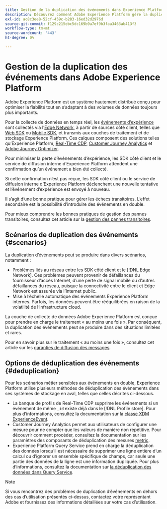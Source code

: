 ```yaml
---
title: Gestion de la duplication des événements dans Experience Platform
description: Découvrez comment Adobe Experience Platform gère la duplication des événements
exl-id: ac8c3ee8-52cf-459c-b283-16ed32d2976d
source-git-commit: f129c215ebc5dc169b9a7ef9b3faa3463ab413f3
workflow-type: tm+mt
source-wordcount: '443'
ht-degree: 0%

---
```


# Gestion de la duplication des événements dans Adobe Experience Platform

Adobe Experience Platform est un système hautement distribué conçu pour optimiser la fiabilité tout en s’adaptant à des volumes de données toujours plus importants.

Pour la collecte de données en temps réel, les [événements d’expérience](../xdm/classes/experienceevent.md) sont collectés via l’[Edge Network](../web-sdk/home.md#edge-network), à partir de sources côté client, telles que [Web SDK](../web-sdk/home.md) ou [Mobile SDK](https://developer.adobe.com/client-sdks/home/), et transmis aux couches de traitement et de stockage Experience Platform. Ces calques composent des solutions telles qu’Experience Platform, [Real-Time CDP](../rtcdp/home.md), [Customer Journey Analytics](https://experienceleague.adobe.com/docs/analytics-platform/using/cja-overview/cja-overview.html?lang=fr) et [Adobe Journey Optimizer](https://experienceleague.adobe.com/docs/journey-optimizer/using/ajo-home.html?lang=fr).

Pour minimiser la perte d’événements d’expérience, les SDK côté client et le service de diffusion interne d’Experience Platform attendent une confirmation qu’un événement a bien été collecté.

Si cette confirmation n’est pas reçue, les SDK côté client ou le service de diffusion interne d’Experience Platform déclenchent une nouvelle tentative et l’événement d’expérience est envoyé à nouveau.

Il s’agit d’une bonne pratique pour gérer les échecs transitoires. L’effet secondaire est la possibilité d’introduire des événements en double.

Pour mieux comprendre les bonnes pratiques de gestion des pannes transitoires, consultez cet article sur la [gestion des pannes transitoires](https://learn.microsoft.com/en-us/azure/architecture/best-practices/transient-faults).

## Scénarios de duplication des événements {#scenarios}

La duplication d’événements peut se produire dans divers scénarios, notamment :

* Problèmes liés au réseau entre les SDK côté client et le [!DNL Edge Network]. Ces problèmes peuvent provenir de défaillances du fournisseur d’accès Internet, d’une perte de signal mobile ou d’autres défaillances du réseau, puisque la connectivité entre le client et Edge Network est assurée via l’Internet public.
* Mise à l’échelle automatique des événements Experience Platform internes. Parfois, les données peuvent être rééquilibrées en raison de la volatilité de l’infrastructure cloud.

La couche de collecte de données Adobe Experience Platform est conçue pour prendre en charge le traitement « au moins une fois ». Par conséquent, la duplication des événements peut se produire dans des situations limitées et rares.

Pour en savoir plus sur le traitement « au moins une fois », consultez cet article sur les [garanties de diffusion des messages](https://docs.confluent.io/kafka/design/delivery-semantics.html).

## Options de déduplication des événements {#deduplication}

Pour les scénarios métier sensibles aux événements en double, Experience Platform utilise plusieurs méthodes de déduplication des événements dans ses systèmes de stockage en aval, telles que celles décrites ci-dessous.

* La banque de profils de Real-Time CDP supprime les événements si un événement de même `_id` existe déjà dans le [!DNL Profile store]. Pour plus d’informations, consultez la documentation sur la [classe XDM ExperienceEvent](../xdm/classes/experienceevent.md).
* Customer Journey Analytics permet aux utilisateurs de configurer une mesure pour ne compter que les valeurs de manière non répétitive. Pour découvrir comment procéder, consultez la documentation sur les paramètres des composants de déduplication des mesures [metric](https://experienceleague.adobe.com/docs/analytics-platform/using/cja-dataviews/component-settings/metric-deduplication.html?lang=fr).
* Experience Platform Query Service prend en charge la déduplication des données lorsqu’il est nécessaire de supprimer une ligne entière d’un calcul ou d’ignorer un ensemble spécifique de champs, car seule une partie des données de la ligne est une information dupliquée. Pour plus d’informations, consultez la documentation sur [la déduplication des données dans Query Service](../query-service/key-concepts/deduplication.md).

>[!NOTE]
>
>Si vous rencontrez des problèmes de duplication d’événements en dehors des cas d’utilisation présentés ci-dessus, contactez votre représentant Adobe et fournissez des informations détaillées sur votre cas d’utilisation.
